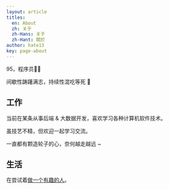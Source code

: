 ```yaml
---
layout: article
titles:
  en: About
  zh: 关于
  zh-Hans: 关于
  zh-Hant: 關於
author: hate13
key: page-about
---
```


95，程序员👨‍💻‍

间歇性踌躇满志，持续性混吃等死 🤭

## 工作

当前在某条从事后端 & 大数据开发，喜欢学习各种计算机软件技术。

虽技艺不精，但欢迎一起学习交流。

一直都有颗造轮子的心，奈何越走越远 ~

## 生活

在尝试着[做一个有趣的人](https://hate13.com/2019/12/01/做一个有趣的人.html)。